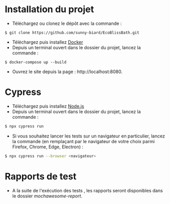 # Installation du projet

- Téléchargez ou clonez le dépôt avec la commande :
```
$ git clone https://github.com/sunny-biard/EcoBlissBath.git
```
- Téléchargez puis installez [Docker](https://www.docker.com)
- Depuis un terminal ouvert dans le dossier du projet, lancez la commande :
```
$ docker-compose up --build
```

- Ouvrez le site depuis la page : http://localhost:8080.

# Cypress

- Téléchargez puis installez [Node.js](https://nodejs.org/en/download/package-manager/current)
- Depuis un terminal ouvert dans le dossier du projet, lancez la commande :

```bash
$ npx cypress run
```
- Si vous souhaitez lancer les tests sur un navigateur en particulier, lancez la commande (en remplaçant <navigateur> par le navigateur de votre choix parmi Firefox, Chrome, Edge, Electron) :

```bash
$ npx cypress run --browser <navigateur>
```

# Rapports de test

- A la suite de l'exécution des tests , les rapports seront disponibles dans le dossier _mochawesome-report_.
